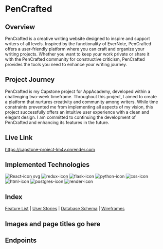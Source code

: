 # PenCrafted

## Overview

PenCrafted is a creative writing website designed to inspire and support writers of all levels. Inspired by the functionality of EverNote, PenCrafted offers a user-friendly platform where you can craft and organize your writing projects. Whether you want to keep your work private or share it with the PenCrafted community for constructive criticism, PenCrafted provides the tools you need to enhance your writing journey.

## Project Journey

PenCrafted is my Capstone project for AppAcademy, developed within a challenging two-week timeframe. Throughout this project, I aimed to create a platform that nurtures creativity and community among writers. While time constraints prevented me from implementing all aspects of my vision, this project successfully offers an intuitive user experience with a clean and elegant design. I am committed to continuing the development of PenCrafted and enhancing its features in the future.

## Live Link

https://capstone-project-lm4v.onrender.com


## Implemented Technologies
 
![React-icon svg](https://github.com/llfbh33/Capstone-Project/assets/145170944/97103a00-5148-4209-924f-69f0e9899bcf)
![redux-icon](https://github.com/llfbh33/Capstone-Project/assets/145170944/68b638dc-0472-4ab7-bf1e-32716bd8981a)
![flask-icon](https://github.com/llfbh33/Capstone-Project/assets/145170944/e40f0301-24b8-4b27-ad2f-a9b4fd573e4b)
![python-icon](https://github.com/llfbh33/Capstone-Project/assets/145170944/b3276ac1-652d-455e-bea5-22a275fa7945)
![css-icon](https://github.com/llfbh33/Capstone-Project/assets/145170944/267e446d-8aad-4dc3-b858-7c25f34205f8)
![html-icon](https://github.com/llfbh33/Capstone-Project/assets/145170944/532c4d1c-758e-4217-babb-39b459dcc073)
![postgres-icon](https://github.com/llfbh33/Capstone-Project/assets/145170944/9a37dfbd-82ad-41a4-9925-f80d2ea07651)
![render-icon](https://github.com/llfbh33/Capstone-Project/assets/145170944/9141c5c5-9743-4210-a6bc-8c6f2a2492c7)


## Index

[Feature List](https://github.com/llfbh33/Capstone-Project/wiki/Features---MVP)
| [User Stories](https://github.com/llfbh33/Capstone-Project/wiki/Features---MVP)
| [Database Schema](https://github.com/llfbh33/Capstone-Project/wiki/Database-Schema)
| [Wireframes](https://github.com/llfbh33/Capstone-Project/wiki/WireFrames)


## Images and page titles go here


## Endpoints


